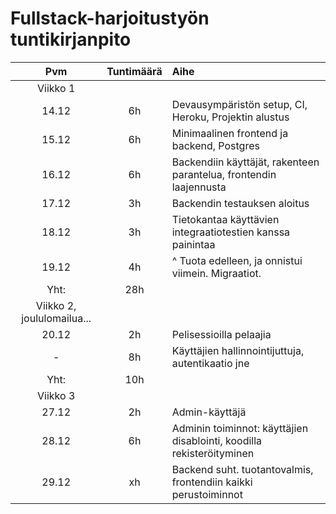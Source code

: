 # Fullstack-harjoitustyön tuntikirjanpito

| Pvm | Tuntimäärä | Aihe |
| :-: | :--------: | :--- |
| Viikko 1 |
| 14.12 | 6h | Devausympäristön setup, CI, Heroku, Projektin alustus |
| 15.12 | 6h | Minimaalinen frontend ja backend, Postgres |
| 16.12 | 6h | Backendiin käyttäjät, rakenteen parantelua, frontendin laajennusta |
| 17.12 | 3h | Backendin testauksen aloitus |
| 18.12 | 3h | Tietokantaa käyttävien integraatiotestien kanssa painintaa |
| 19.12 | 4h | ^ Tuota edelleen, ja onnistui viimein. Migraatiot. |
| Yht: | 28h |
| Viikko 2, joululomailua... |
| 20.12 | 2h | Pelisessioilla pelaajia |
| - | 8h | Käyttäjien hallinnointijuttuja, autentikaatio jne |
| Yht: | 10h |
| Viikko 3 |
| 27.12 | 2h | Admin-käyttäjä |
| 28.12 | 6h | Adminin toiminnot: käyttäjien disablointi, koodilla rekisteröityminen |
| 29.12 | xh | Backend suht. tuotantovalmis, frontendiin kaikki perustoiminnot |
